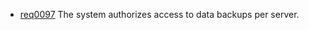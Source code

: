 * [req0097](https://github.com/DomainDrivenArchitecture/ddaRequery/blob/master/en/requirements/req0097.md) The system authorizes access to data backups per server.

